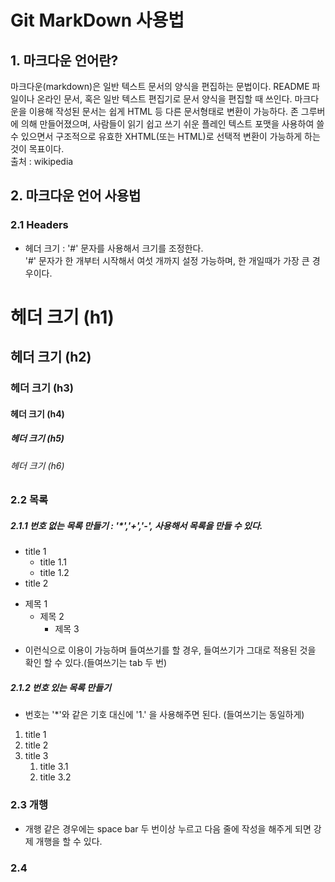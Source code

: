 Git MarkDown 사용법
===================

## 1. 마크다운 언어란?

마크다운(markdown)은 일반 텍스트 문서의 양식을 편집하는 문법이다. README 파일이나 온라인 문서, 혹은 일반 텍스트 편집기로 문서 양식을 편집할 때 쓰인다. 마크다운을 이용해 작성된 문서는 쉽게 HTML 등 다른 문서형태로 변환이 가능하다.
존 그루버에 의해 만들어졌으며, 사람들이 읽기 쉽고 쓰기 쉬운 플레인 텍스트 포맷을 사용하여 쓸 수 있으면서 구조적으로 유효한 XHTML(또는 HTML)로 선택적 변환이 가능하게 하는 것이 목표이다.   
출처 : wikipedia


## 2. 마크다운 언어 사용법

### 2.1 Headers
* 헤더 크기 : '#' 문자를 사용해서 크기를 조정한다.  
'#' 문자가 한 개부터 시작해서 여섯 개까지 설정 가능하며, 한 개일때가 가장 큰 경우이다.
# 헤더 크기 (h1)
## 헤더 크기 (h2)
### 헤더 크기 (h3)
#### 헤더 크기 (h4)
##### 헤더 크기 (h5)
###### 헤더 크기 (h6)

### 2.2 목록
##### 2.1.1 번호 없는 목록 만들기 : '*','+','-', 사용해서 목록을 만들 수 있다.

* title 1
   * title 1.1
   * title 1.2
* title 2
  
+ 제목 1
  + 제목 2
    + 제목 3
  
- 이런식으로 이용이 가능하며 들여쓰기를 할 경우, 들여쓰기가 그대로 적용된 것을 확인 할 수 있다.(들여쓰기는 tab 두 번)

##### 2.1.2 번호 있는 목록 만들기

* 번호는 '*'와 같은 기호 대신에 '1.' 을 사용해주면 된다. (들여쓰기는 동일하게)

1. title 1
1. title 2
1. title 3
    1. title 3.1
    1. title 3.2


### 2.3 개행

- 개행 같은 경우에는 space bar 두 번이상 누르고 다음 줄에 작성을 해주게 되면 강제 개행을 할 수 있다.

### 2.4 








